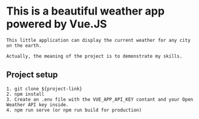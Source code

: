 # This is a beautiful weather app powered by Vue.JS
```
This little application can display the current weather for any city on the earth. 

Actually, the meaning of the project is to demonstrate my skills.
```

## Project setup
```
1. git clone ${project-link}
2. npm install 
3. Create an .env file with the VUE_APP_API_KEY contant and your Open Weather API key inside.
4. npm run serve (or npm run build for production)
```